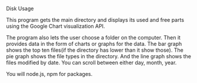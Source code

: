 Disk Usage

This program gets the main directory and displays its used and free parts using the Google Chart visualization API.

The program also lets the user choose a folder on the computer. Then it provides data in the form of charts or graphs for the data.
The bar graph shows the top ten files(if the directory has lower than it show those). The pie graph shows the file types in the directory.
And the line graph shows the files modified by date. You can scroll between either day, month, year.

You will node.js, npm for packages. 